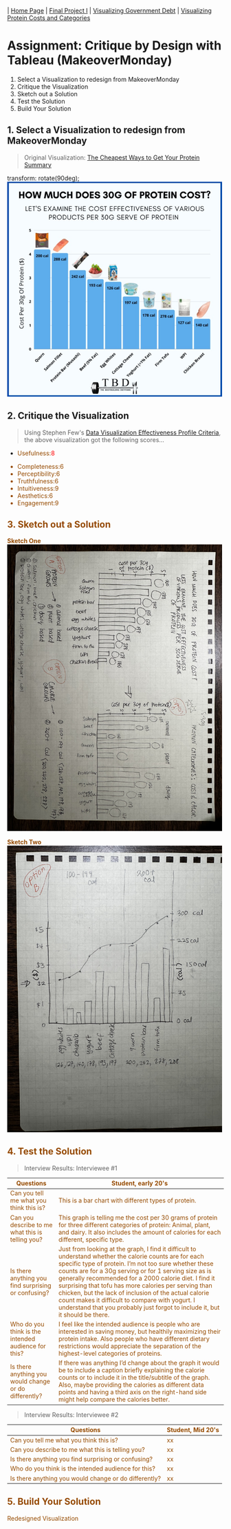 | [Home Page](https://ellenasakai.github.io/sakaiportfolio/) |  [Final Project I](final-project-part-one) | [Visualizing Government Debt](governmentdebt)  | [Visualizing Protein Costs and Categories](protein)

# Assignment: Critique by Design with Tableau (MakeoverMonday)
  1. Select a Visualization to redesign from MakeoverMonday
  2. Critique the Visualization
  3. Sketch out a Solution
  4. Test the Solution
  5. Build Your Solution


## 1. Select a Visualization to redesign from MakeoverMonday
> Original Visualization: [The Cheapest Ways to Get Your Protein Summary](https://www.thebodybuildingdietitians.com/blog/how-cost-effective-is-your-high-protein-diet)

transform: rotate(90deg); <img src="ogviz.jpeg" width="500"/> 



## 2. Critique the Visualization
> Using Stephen Few's [Data Visualization Effectiveness Profile Criteria](http://www.perceptualedge.com/articles/visual_business_intelligence/data_visualization_effectiveness_profile.pdf), the above visualization got the following scores...

  - <font color="#964B00">Usefulness<font>:<font color="#FF0000">8</font>
  * <font color="#964B00">Completeness</font>:6
  * <font color="#964B00">Perceptibility</font>:6
  * <font color="#964B00">Truthfulness</font>:6
  * <font color="#964B00">Intuitiveness</font>:9
  * <font color="#964B00">Aesthetics</font>:6
  * <font color="#964B00">Engagement</font>:9

## 3. Sketch out a Solution

**Sketch One**
<img src="sketch1.jpeg" width="500"/>

**Sketch Two**
<img src="sketch2.jpeg" width="500"/>

## 4. Test the Solution

> Interview Results: Interviewee #1

| Questions | Student, early 20's |
|-----------|---------------------|
| Can you tell me what you think this is? | This is a bar chart with different types of protein. |
| Can you describe to me what this is telling you? | This graph is telling me the cost per 30 grams of protein for three different categories of protein: Animal, plant, and dairy. It also includes the amount of calories for each different, specific type. |
| Is there anything you find surprising or confusing? | Just from looking at the graph, I find it difficult to understand whether the calorie counts are for each specific type of protein. I’m not too sure whether these counts are for a 30g serving or for 1 serving size as is generally recommended for a 2000 calorie diet. I find it surprising that tofu has more calories per serving than chicken, but the lack of inclusion of the actual calorie count makes it difficult to compare with yogurt. I understand that you probably just forgot to include it, but it should be there. |
| Who do you think is the intended audience for this? |	I feel like the intended audience is people who are interested in saving money, but healthily maximizing their protein intake. Also people who have different dietary restrictions would appreciate the separation of the highest-level categories of proteins. |
| Is there anything you would change or do differently? | If there was anything I’d change about the graph it would be to include a caption briefly explaining the calorie counts or to include it in the title/subtitle of the graph. Also, maybe providing the calories as different data points and having a third axis on the right-hand side might help compare the calories better. |

> Interview Results: Interviewee #2

| Questions | Student, Mid 20's |
|-----------|---------------------|
| Can you tell me what you think this is? | xx |
| Can you describe to me what this is telling you? | xx |
| Is there anything you find surprising or confusing? | xx |
| Who do you think is the intended audience for this? | xx |
| Is there anything you would change or do differently? | xx |



## 5. Build Your Solution

Redesigned Visualization
